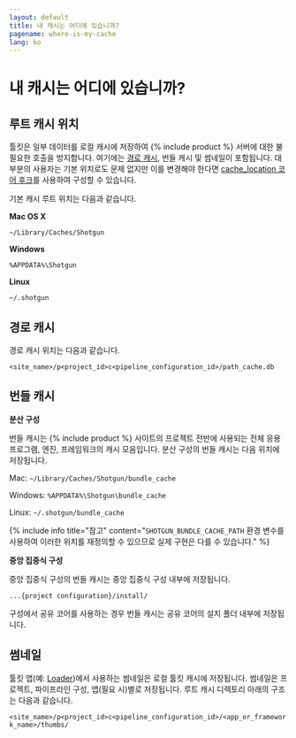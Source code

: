 ```yaml
---
layout: default
title: 내 캐시는 어디에 있습니까?
pagename: where-is-my-cache
lang: ko
---
```


# 내 캐시는 어디에 있습니까?

## 루트 캐시 위치

툴킷은 일부 데이터를 로컬 캐시에 저장하여 {% include product %} 서버에 대한 불필요한 호출을 방지합니다. 여기에는 [경로 캐시](./what-is-path-cache.md), 번들 캐시 및 썸네일이 포함됩니다. 대부분의 사용자는 기본 위치로도 문제 없지만 이를 변경해야 한다면 [cache_location 코어 후크](https://github.com/shotgunsoftware/tk-core/blob/master/hooks/cache_location.py)를 사용하여 구성할 수 있습니다.

기본 캐시 루트 위치는 다음과 같습니다.

**Mac OS X**

`~/Library/Caches/Shotgun`

**Windows**

`%APPDATA%\Shotgun`

**Linux**

`~/.shotgun`

## 경로 캐시

경로 캐시 위치는 다음과 같습니다.

`<site_name>/p<project_id>c<pipeline_configuration_id>/path_cache.db`

## 번들 캐시

**분산 구성**

번들 캐시는 {% include product %} 사이트의 프로젝트 전반에 사용되는 전체 응용프로그램, 엔진, 프레임워크의 캐시 모음입니다. 분산 구성의 번들 캐시는 다음 위치에 저장됩니다.

Mac: `~/Library/Caches/Shotgun/bundle_cache`

Windows:
`%APPDATA%\Shotgun\bundle_cache`

Linux:
`~/.shotgun/bundle_cache`

{% include info title="참고" content="`SHOTGUN_BUNDLE_CACHE_PATH` 환경 변수를 사용하여 이러한 위치를 재정의할 수 있으므로 실제 구현은 다를 수 있습니다." %}

**중앙 집중식 구성**

중앙 집중식 구성의 번들 캐시는 중앙 집중식 구성 내부에 저장됩니다.

`...{project configuration}/install/`

구성에서 공유 코어를 사용하는 경우 번들 캐시는 공유 코어의 설치 폴더 내부에 저장됩니다.

## 썸네일

툴킷 앱(예: [Loader](https://support.shotgunsoftware.com/hc/ko/articles/219033078))에서 사용하는 썸네일은 로컬 툴킷 캐시에 저장됩니다. 썸네일은 프로젝트, 파이프라인 구성, 앱(필요 시)별로 저장됩니다. 루트 캐시 디렉토리 아래의 구조는 다음과 같습니다.

`<site_name>/p<project_id>c<pipeline_configuration_id>/<app_or_framework_name>/thumbs/`
